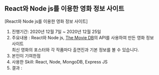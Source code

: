 ## React와 Node js를 이용한 영화 정보 사이트

[React와 Node js를 이용한 영화 정보 사이트]
1. 진행기간: 2020년 12월 7일 ~ 2020년 12월 25일
2. 주요내용 : React와 Node js, [The Movie DB](https://www.themoviedb.org/?language=ko)의 API를 사용하여 만든 영화 정보 사이트 <br>
최신 영화의 포스터와 각 작품마다 출연진과 기본 정보를 볼 수 있습니다.
3. 본인이 기여한점
4. 사용한 Skill: React, Node, MongoDB, Express JS 
5. 결과 : 
